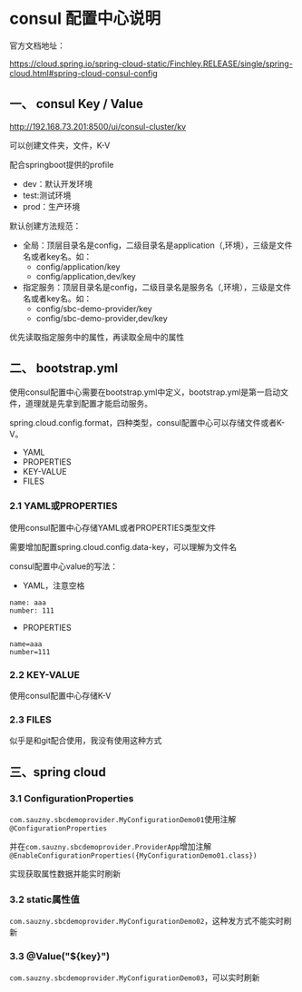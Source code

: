 # consul 配置中心说明

官方文档地址：

https://cloud.spring.io/spring-cloud-static/Finchley.RELEASE/single/spring-cloud.html#spring-cloud-consul-config

## 一、 consul Key / Value

http://192.168.73.201:8500/ui/consul-cluster/kv

可以创建文件夹，文件，K-V

配合springboot提供的profile
- dev：默认开发环境
- test:测试环境
- prod：生产环境

默认创建方法规范：
- 全局：顶层目录名是config，二级目录名是application（,环境），三级是文件名或者key名。如：
	- config/application/key
	- config/application,dev/key
- 指定服务：顶层目录名是config，二级目录名是服务名（,环境），三级是文件名或者key名。如：
	- config/sbc-demo-provider/key
	- config/sbc-demo-provider,dev/key

优先读取指定服务中的属性，再读取全局中的属性

## 二、 bootstrap.yml

使用consul配置中心需要在bootstrap.yml中定义，bootstrap.yml是第一启动文件，道理就是先拿到配置才能启动服务。

spring.cloud.config.format，四种类型，consul配置中心可以存储文件或者K-V。

- YAML
- PROPERTIES
- KEY-VALUE
- FILES

### 2.1 YAML或PROPERTIES

使用consul配置中心存储YAML或者PROPERTIES类型文件

需要增加配置spring.cloud.config.data-key，可以理解为文件名

consul配置中心value的写法：

- YAML，注意空格
```
name: aaa
number: 111
```

- PROPERTIES
```
name=aaa
number=111
```

### 2.2 KEY-VALUE

使用consul配置中心存储K-V

### 2.3 FILES

似乎是和git配合使用，我没有使用这种方式

## 三、spring cloud

### 3.1 ConfigurationProperties

`com.sauzny.sbcdemoprovider.MyConfigurationDemo01`使用注解`@ConfigurationProperties`

并在`com.sauzny.sbcdemoprovider.ProviderApp`增加注解`@EnableConfigurationProperties({MyConfigurationDemo01.class})`

实现获取属性数据并能实时刷新

### 3.2 static属性值

`com.sauzny.sbcdemoprovider.MyConfigurationDemo02`，这种发方式不能实时刷新

### 3.3 @Value("${key}")

`com.sauzny.sbcdemoprovider.MyConfigurationDemo03`，可以实时刷新


